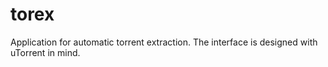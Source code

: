 torex
=====

Application for automatic torrent extraction.
The interface is designed with uTorrent in mind.
